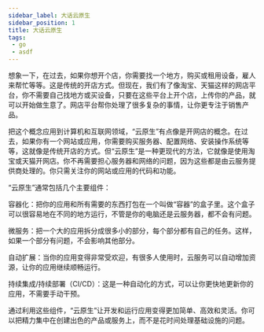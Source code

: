 ```yaml
---
sidebar_label: 大话云原生
sidebar_position: 1
title: 大话云原生
tags:
 - go
 - asdf
---
```


想象一下，在过去，如果你想开个店，你需要找一个地方，购买或租用设备，雇人来帮忙等等。这是传统的开店方式。但现在，我们有了像淘宝、天猫这样的网店平台，你不需要自己找地方或买设备，只要在这些平台上开个店，上传你的产品，就可以开始做生意了。网店平台帮你处理了很多复杂的事情，让你更专注于销售产品。

把这个概念应用到计算机和互联网领域，“云原生”有点像是开网店的概念。在过去，如果你有一个网站或应用，你需要购买服务器、配置网络、安装操作系统等等，这就像是传统开店的方式。但“云原生”是一种更现代的方法，它就像是使用淘宝或天猫开网店。你不再需要担心服务器和网络的问题，因为这些都是由云服务提供商处理的。你只需关注你的网站或应用的代码和功能。

“云原生”通常包括几个主要组件：

容器化：把你的应用和所有需要的东西打包在一个叫做“容器”的盒子里。这个盒子可以很容易地在不同的地方运行，不管是你的电脑还是云服务器，都不会有问题。

微服务：把一个大的应用拆分成很多小的部分，每个部分都有自己的任务。这样，如果一个部分有问题，不会影响其他部分。

自动扩展：当你的应用变得非常受欢迎，有很多人使用时，云服务可以自动增加资源，让你的应用继续顺畅运行。

持续集成/持续部署（CI/CD）：这是一种自动化的方式，可以让你更快地更新你的应用，不需要手动干预。

通过利用这些组件，“云原生”让开发和运行应用变得更加简单、高效和灵活。你可以把精力集中在创建出色的产品或服务上，而不是花时间处理基础设施的问题。




